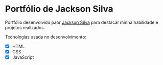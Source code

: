# Portfólio de Jackson Silva

Portfólio desenvolvido paor [Jackson Silva](https://www.linkedin.com/in/jackson-silva-50641b184/) para destacar minha habilidade e projetos realizados.

Tecnologias usada no desenvolvimento:

- [X] HTML
- [X] CSS
- [X] JavaScript
